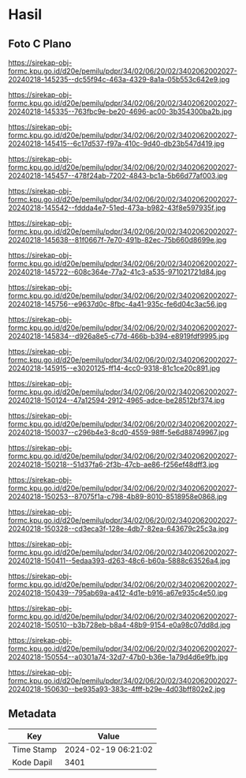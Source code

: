 # Hasil

## Foto C Plano

https://sirekap-obj-formc.kpu.go.id/d20e/pemilu/pdpr/34/02/06/20/02/3402062002027-20240218-145235--dc55f94c-463a-4329-8a1a-05b553c642e9.jpg

https://sirekap-obj-formc.kpu.go.id/d20e/pemilu/pdpr/34/02/06/20/02/3402062002027-20240218-145335--763fbc9e-be20-4696-ac00-3b354300ba2b.jpg

https://sirekap-obj-formc.kpu.go.id/d20e/pemilu/pdpr/34/02/06/20/02/3402062002027-20240218-145415--6c17d537-f97a-410c-9d40-db23b547d419.jpg

https://sirekap-obj-formc.kpu.go.id/d20e/pemilu/pdpr/34/02/06/20/02/3402062002027-20240218-145457--478f24ab-7202-4843-bc1a-5b66d77af003.jpg

https://sirekap-obj-formc.kpu.go.id/d20e/pemilu/pdpr/34/02/06/20/02/3402062002027-20240218-145542--fddda4e7-51ed-473a-b982-43f8e597935f.jpg

https://sirekap-obj-formc.kpu.go.id/d20e/pemilu/pdpr/34/02/06/20/02/3402062002027-20240218-145638--81f0667f-7e70-491b-82ec-75b660d8699e.jpg

https://sirekap-obj-formc.kpu.go.id/d20e/pemilu/pdpr/34/02/06/20/02/3402062002027-20240218-145722--608c364e-77a2-41c3-a535-971021721d84.jpg

https://sirekap-obj-formc.kpu.go.id/d20e/pemilu/pdpr/34/02/06/20/02/3402062002027-20240218-145756--e9637d0c-8fbc-4a41-935c-fe6d04c3ac56.jpg

https://sirekap-obj-formc.kpu.go.id/d20e/pemilu/pdpr/34/02/06/20/02/3402062002027-20240218-145834--d926a8e5-c77d-466b-b394-e8919fdf9995.jpg

https://sirekap-obj-formc.kpu.go.id/d20e/pemilu/pdpr/34/02/06/20/02/3402062002027-20240218-145915--e3020125-ff14-4cc0-9318-81c1ce20c891.jpg

https://sirekap-obj-formc.kpu.go.id/d20e/pemilu/pdpr/34/02/06/20/02/3402062002027-20240218-150124--47a12594-2912-4965-adce-be28512bf374.jpg

https://sirekap-obj-formc.kpu.go.id/d20e/pemilu/pdpr/34/02/06/20/02/3402062002027-20240218-150037--c296b4e3-8cd0-4559-98ff-5e6d88749967.jpg

https://sirekap-obj-formc.kpu.go.id/d20e/pemilu/pdpr/34/02/06/20/02/3402062002027-20240218-150218--51d37fa6-2f3b-47cb-ae86-f256ef48dff3.jpg

https://sirekap-obj-formc.kpu.go.id/d20e/pemilu/pdpr/34/02/06/20/02/3402062002027-20240218-150253--87075f1a-c798-4b89-8010-8518958e0868.jpg

https://sirekap-obj-formc.kpu.go.id/d20e/pemilu/pdpr/34/02/06/20/02/3402062002027-20240218-150328--cd3eca3f-128e-4db7-82ea-643679c25c3a.jpg

https://sirekap-obj-formc.kpu.go.id/d20e/pemilu/pdpr/34/02/06/20/02/3402062002027-20240218-150411--5edaa393-d263-48c6-b60a-5888c63526a4.jpg

https://sirekap-obj-formc.kpu.go.id/d20e/pemilu/pdpr/34/02/06/20/02/3402062002027-20240218-150439--795ab69a-a412-4d1e-b916-a67e935c4e50.jpg

https://sirekap-obj-formc.kpu.go.id/d20e/pemilu/pdpr/34/02/06/20/02/3402062002027-20240218-150510--b3b728eb-b8a4-48b9-9154-e0a98c07dd8d.jpg

https://sirekap-obj-formc.kpu.go.id/d20e/pemilu/pdpr/34/02/06/20/02/3402062002027-20240218-150554--a0301a74-32d7-47b0-b36e-1a79d4d6e9fb.jpg

https://sirekap-obj-formc.kpu.go.id/d20e/pemilu/pdpr/34/02/06/20/02/3402062002027-20240218-150630--be935a93-383c-4fff-b29e-4d03bff802e2.jpg


## Metadata

| Key        | Value               |
| ---------- | ------------------- |
| Time Stamp | 2024-02-19 06:21:02 |
| Kode Dapil | 3401                |



